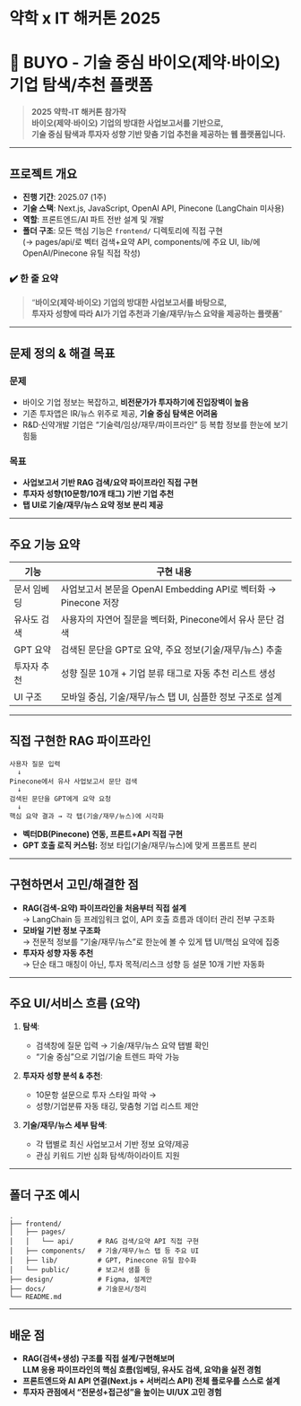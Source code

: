 # 약학 x IT 해커톤 2025

# 💊 BUYO - 기술 중심 바이오(제약·바이오) 기업 탐색/추천 플랫폼

> **2025 약학-IT 해커톤 참가작**  
> **바이오(제약·바이오) 기업의 방대한 사업보고서를 기반으로,  
> 기술 중심 탐색과 투자자 성향 기반 맞춤 기업 추천을 제공하는 웹 플랫폼입니다.**

---

## 프로젝트 개요

- **진행 기간**: 2025.07 (1주)
- **기술 스택**: Next.js, JavaScript, OpenAI API, Pinecone (LangChain 미사용)
- **역할**: 프론트엔드/AI 파트 전반 설계 및 개발
- **폴더 구조**: 모든 핵심 기능은 `frontend/` 디렉토리에 직접 구현  
  (→ pages/api/로 벡터 검색+요약 API, components/에 주요 UI, lib/에 OpenAI/Pinecone 유틸 직접 작성)

### ✔️ 한 줄 요약  
> “**바이오(제약·바이오) 기업의 방대한 사업보고서를 바탕으로,  
> 투자자 성향에 따라 AI가 기업 추천과 기술/재무/뉴스 요약을 제공하는 플랫폼**”

---

## 문제 정의 & 해결 목표

### 문제

- 바이오 기업 정보는 복잡하고, **비전문가가 투자하기에 진입장벽이 높음**
- 기존 투자앱은 IR/뉴스 위주로 제공, **기술 중심 탐색은 어려움**
- R&D·신약개발 기업은 “기술력/임상/재무/파이프라인” 등 복합 정보를 한눈에 보기 힘듦

### 목표

- **사업보고서 기반 RAG 검색/요약 파이프라인 직접 구현**
- **투자자 성향(10문항/10개 태그) 기반 기업 추천**
- **탭 UI로 기술/재무/뉴스 요약 정보 분리 제공**

---

## 주요 기능 요약

| 기능 | 구현 내용 |
|------|-----------|
| 문서 임베딩 | 사업보고서 본문을 OpenAI Embedding API로 벡터화 → Pinecone 저장 |
| 유사도 검색 | 사용자의 자연어 질문을 벡터화, Pinecone에서 유사 문단 검색 |
| GPT 요약 | 검색된 문단을 GPT로 요약, 주요 정보(기술/재무/뉴스) 추출 |
| 투자자 추천 | 성향 질문 10개 + 기업 분류 태그로 자동 추천 리스트 생성 |
| UI 구조 | 모바일 중심, 기술/재무/뉴스 탭 UI, 심플한 정보 구조로 설계 |

---

## 직접 구현한 RAG 파이프라인

```plaintext
사용자 질문 입력
  ↓
Pinecone에서 유사 사업보고서 문단 검색
  ↓
검색된 문단을 GPT에게 요약 요청
  ↓
핵심 요약 결과 → 각 탭(기술/재무/뉴스)에 시각화
```

- **벡터DB(Pinecone) 연동, 프론트+API 직접 구현**  
- **GPT 호출 로직 커스텀:** 정보 타입(기술/재무/뉴스)에 맞게 프롬프트 분리

---

## 구현하면서 고민/해결한 점

- **RAG(검색-요약) 파이프라인을 처음부터 직접 설계**  
  → LangChain 등 프레임워크 없이, API 호출 흐름과 데이터 관리 전부 구조화
- **모바일 기반 정보 구조화**  
  → 전문적 정보를 “기술/재무/뉴스”로 한눈에 볼 수 있게 탭 UI/핵심 요약에 집중
- **투자자 성향 자동 추천**  
  → 단순 태그 매칭이 아닌, 투자 목적/리스크 성향 등 설문 10개 기반 자동화

---

## 주요 UI/서비스 흐름 (요약)

1. **탐색**:  
   - 검색창에 질문 입력 → 기술/재무/뉴스 요약 탭별 확인  
   - “기술 중심”으로 기업/기술 트렌드 파악 가능

2. **투자자 성향 분석 & 추천**:  
   - 10문항 설문으로 투자 스타일 파악 →  
   - 성향/기업분류 자동 태깅, 맞춤형 기업 리스트 제안

3. **기술/재무/뉴스 세부 탐색**:  
   - 각 탭별로 최신 사업보고서 기반 정보 요약/제공  
   - 관심 키워드 기반 심화 탐색/하이라이트 지원

---

## 폴더 구조 예시

```
.
├── frontend/
│   ├── pages/
│   │   └── api/      # RAG 검색/요약 API 직접 구현
│   ├── components/   # 기술/재무/뉴스 탭 등 주요 UI
│   ├── lib/          # GPT, Pinecone 유틸 함수화
│   └── public/       # 보고서 샘플 등
├── design/           # Figma, 설계안
├── docs/             # 기술문서/정리
└── README.md
```

---

## 배운 점

- **RAG(검색+생성) 구조를 직접 설계/구현해보며  
  LLM 응용 파이프라인의 핵심 흐름(임베딩, 유사도 검색, 요약)을 실전 경험**
- **프론트엔드와 AI API 연결(Next.js + 서버리스 API) 전체 플로우를 스스로 설계**
- **투자자 관점에서 “전문성+접근성”을 높이는 UI/UX 고민 경험**


